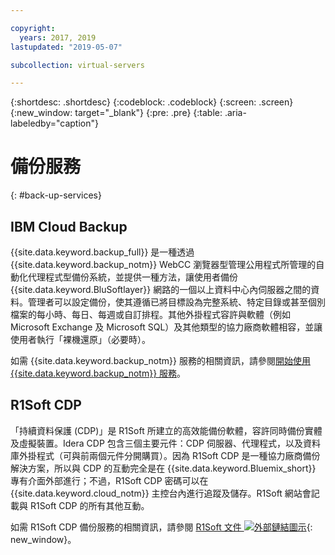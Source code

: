 ```yaml
---

copyright:
  years: 2017, 2019
lastupdated: "2019-05-07"

subcollection: virtual-servers

---
```


{:shortdesc: .shortdesc}
{:codeblock: .codeblock}
{:screen: .screen}
{:new_window: target="_blank"}
{:pre: .pre}
{:table: .aria-labeledby="caption"}

# 備份服務
{: #back-up-services}

## IBM Cloud Backup

{{site.data.keyword.backup_full}} 是一種透過 {{site.data.keyword.backup_notm}} WebCC 瀏覽器型管理公用程式所管理的自動化代理程式型備份系統，並提供一種方法，讓使用者備份 {{site.data.keyword.BluSoftlayer}} 網路的一個以上資料中心內伺服器之間的資料。管理者可以設定備份，使其遵循已將目標設為完整系統、特定目錄或甚至個別檔案的每小時、每日、每週或自訂排程。其他外掛程式容許與軟體（例如 Microsoft Exchange 及 Microsoft SQL）及其他類型的協力廠商軟體相容，並讓使用者執行「裸機還原」（必要時）。

如需 {{site.data.keyword.backup_notm}} 服務的相關資訊，請參閱[開始使用 {{site.data.keyword.backup_notm}} 服務](/docs/infrastructure/Backup?topic=Backup-getting-started)。

## R1Soft CDP

「持續資料保護 (CDP)」是 R1Soft 所建立的高效能備份軟體，容許同時備份實體及虛擬裝置。Idera CDP 包含三個主要元件：CDP 伺服器、代理程式，以及資料庫外掛程式（可與前兩個元件分開購買）。因為 R1Soft CDP 是一種協力廠商備份解決方案，所以與 CDP 的互動完全是在 {{site.data.keyword.Bluemix_short}} 專有介面外部進行；不過，R1Soft CDP 密碼可以在 {{site.data.keyword.cloud_notm}} 主控台內進行追蹤及儲存。R1Soft 網站會記載與 R1Soft CDP 的所有其他互動。

如需 R1Soft CDP 備份服務的相關資訊，請參閱 [R1Soft 文件 ![外部鏈結圖示](../icons/launch-glyph.svg "外部鏈結圖示")](http://wiki.r1soft.com/display/ServerBackupManager/Home){: new_window}。

